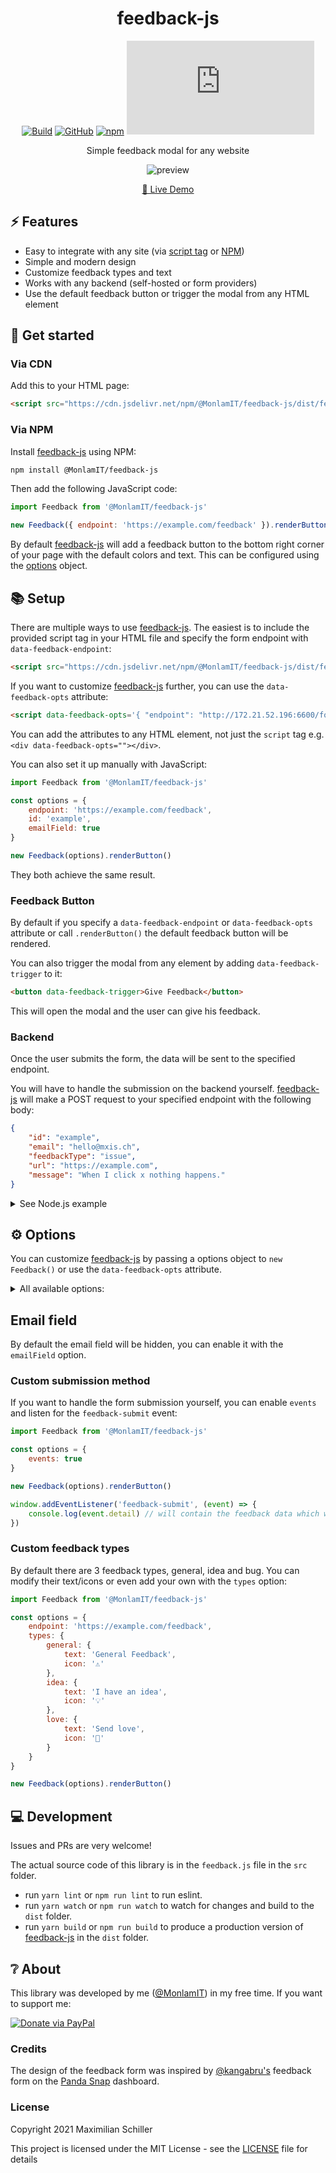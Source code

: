 <div align="center">

# feedback-js

[![Build](https://github.com/MonlamIT/feedback-js/workflows/Build/badge.svg)](https://github.com/MonalmIT/feedback-js/actions?query=workflow%3ABuild) [![GitHub](https://img.shields.io/github/license/mashape/apistatus.svg)](https://github.com/MonlamIT/feedback-js/blob/master/LICENSE) [![npm](https://img.shields.io/npm/v/@MonlamIT/feedback-js)](https://www.npmjs.com/package/@MonlamIT/feedback-js) [![npm bundle size](https://img.badgesize.io/MonlamIT/feedback-js/master/dist/feedback-js.min.js?compression=gzip)](https://github.com/MonlamIT/feedback-js)

Simple feedback modal for any website

![preview](https://cdn.mxis.ch/assets/feedback-js/preview.gif)

[🔮 Live Demo](https://codepen.io/MonalmIT/pen/MWebeXp)
<br/>

</div>

## ⚡ Features

- Easy to integrate with any site (via [script tag](#script-tag) or [NPM](#npm))
- Simple and modern design
- Customize feedback types and text
- Works with any backend (self-hosted or form providers)
- Use the default feedback button or trigger the modal from any HTML element

## 🚀 Get started

### Via CDN

Add this to your HTML page:

```html
<script src="https://cdn.jsdelivr.net/npm/@MonlamIT/feedback-js/dist/feedback-js.min.js" data-feedback-endpoint="https://your-custom-endpoint"></script>
```

### Via NPM

Install [feedback-js](https://github.com/MonlamIT/feedback-js) using NPM:

```sh
npm install @MonlamIT/feedback-js
```

Then add the following JavaScript code:

```javascript
import Feedback from '@MonlamIT/feedback-js'

new Feedback({ endpoint: 'https://example.com/feedback' }).renderButton()
```

By default [feedback-js](https://github.com/MonalmIT/feedback-js) will add a feedback button to the bottom right corner of your page with the default colors and text. This can be configured using the [options](https://github.com/MonalmIT/feedback-js#options) object.

## 📚 Setup

There are multiple ways to use [feedback-js](https://github.com/MonalmIT/feedback-js). The easiest is to include the provided script tag in your HTML file and specify the form endpoint with `data-feedback-endpoint`:

```html
<script src="https://cdn.jsdelivr.net/npm/@MonlamIT/feedback-js/dist/feedback-js.min.js" data-feedback-endpoint="https://your-custom-endpoint"></script>
```

If you want to customize [feedback-js](https://github.com/MonalmIT/feedback-js) further, you can use the `data-feedback-opts` attribute:

```html
<script data-feedback-opts='{ "endpoint": "http://172.21.52.196:6600/form/feedback", "id": "example", "emailField": true }'></script>
```

You can add the attributes to any HTML element, not just the `script` tag e.g. `<div data-feedback-opts=""></div>`. 

You can also set it up manually with JavaScript:

```javascript
import Feedback from '@MonlamIT/feedback-js'

const options = {
    endpoint: 'https://example.com/feedback',
    id: 'example',
    emailField: true
}

new Feedback(options).renderButton()
```

They both achieve the same result.

### Feedback Button

By default if you specify a `data-feedback-endpoint` or `data-feedback-opts` attribute or call `.renderButton()` the default feedback button will be rendered. 

You can also trigger the modal from any element by adding `data-feedback-trigger` to it:

```html
<button data-feedback-trigger>Give Feedback</button>
```

This will open the modal and the user can give his feedback.

### Backend

Once the user submits the form, the data will be sent to the specified endpoint. 

You will have to handle the submission on the backend yourself. [feedback-js](https://github.com/MonalmIT/feedback-js) will make a POST request to your specified endpoint with the following body:

```json
{
    "id": "example",
    "email": "hello@mxis.ch",
    "feedbackType": "issue",
    "url": "https://example.com",
    "message": "When I click x nothing happens."
}
```

<details>
 <summary>See Node.js example</summary>
	
```js
const express = require('express')
const app = express()
const port = 3000

app.post('/feedback', async (req, res) => {
	const { id, feedbackType, message, email, url } = req.body

	console.log(`New ${ feedbackType } feedback for form ${ id } from user ${ email } on page ${ url }: ${ message }`)
	// do something with feedback

	res.send('ok')
})

app.listen(port, () => {
	console.log(`Listening at http://localhost:${ port }`)
})
```
	
</details>

## ⚙️ Options

You can customize [feedback-js](https://github.com/MonalmIT/feedback-js) by passing a options object to `new Feedback()` or use the `data-feedback-opts` attribute.

<details>
<summary>All available options:</summary>

```js
const options = {
    id: 'feedback', // id to identify the form on the backend
    endpoint: 'https://example.com/feedback', // enpoint of your backend to handle the submission
    emailField: true, // show email input field, default: false
    events: false, // Emit feedback-submit event instead of sending data to endpoint
    forceShowButton: false, // Show the default button even if you use `data-feedback-trigger`
    types: { // Feedback types
        general: {
            text: 'General Feedback',
            icon: '😁'
        },
        idea: {
            text: 'I have an idea',
            icon: '💡'
        },
        bug: {
            text: 'I found an issue',
            icon: '🐞'
        }
    },
    btnTitle: 'Feedback', // title of button
    title: 'Company Feedback', // text at the top
    inputPlaceholder: 'Your feedback goes here!',
    emailPlaceholder: 'Email address (optional)',
    submitText: 'Submit', // text for submit button
	backText: 'Back', // text for back button
    contactText: 'Or send an email!', // text for other contact option
    contactLink: 'mailto:hello@mxis.ch', // link for other contact option
    typeMessage: 'What feedback do you have?', // message for selecting feedback type
    success: 'Thanks! 👊', // message displayed on successfull submission
    failedTitle: 'Oops, an error ocurred!', // title displayed on error
    failedMessage: 'Please try again. If this keeps happening, try to send an email instead.', // default error message if backend doesn't return one
    position: 'right', // position of button left/right
    primary: 'rgb(53, 222, 118)', // primary color
    background: '#fff', // background color
    color: '#000' // font color
}

const feedback = new Feedback(options)
feedback.renderButton()
```

</details>

## Email field

By default the email field will be hidden, you can enable it with the `emailField` option.

### Custom submission method

If you want to handle the form submission yourself, you can enable `events` and listen for the `feedback-submit` event:

```js
import Feedback from '@MonlamIT/feedback-js'

const options = {
    events: true
}

new Feedback(options).renderButton()

window.addEventListener('feedback-submit', (event) => {
    console.log(event.detail) // will contain the feedback data which would have been sent to the endpoint
})
```

### Custom feedback types

By default there are 3 feedback types, general, idea and bug. You can modify their text/icons or even add your own with the `types` option:

```js
import Feedback from '@MonlamIT/feedback-js'

const options = {
    endpoint: 'https://example.com/feedback',
    types: {
        general: {
            text: 'General Feedback',
            icon: '⚠️'
        },
        idea: {
            text: 'I have an idea',
            icon: '💡'
        },
        love: {
            text: 'Send love',
            icon: '💖'
        }
    }
}

new Feedback(options).renderButton()
```

## 💻 Development

Issues and PRs are very welcome!

The actual source code of this library is in the `feedback.js` file in the `src` folder.

- run `yarn lint` or `npm run lint` to run eslint.
- run `yarn watch` or `npm run watch` to watch for changes and build to the `dist` folder.
- run `yarn build` or `npm run build` to produce a production version of [feedback-js](https://github.com/MonalmIT/feedback-js) in the `dist` folder.

## ❔ About

This library was developed by me ([@MonlamIT](https://github.com/MonalmIT)) in my free time. If you want to support me:

[![Donate via PayPal](https://img.shields.io/badge/paypal-donate-009cde.svg)](https://www.paypal.com/cgi-bin/webscr?cmd=_s-xclick&hosted_button_id=394RTSBEEEFEE)

### Credits

The design of the feedback form was inspired by [@kangabru's](https://github.com/kangabru/) feedback form on the [Panda Snap](https://pandasnap.io/) dashboard.

### License

Copyright 2021 Maximilian Schiller

This project is licensed under the MIT License - see the [LICENSE](LICENSE) file for details
